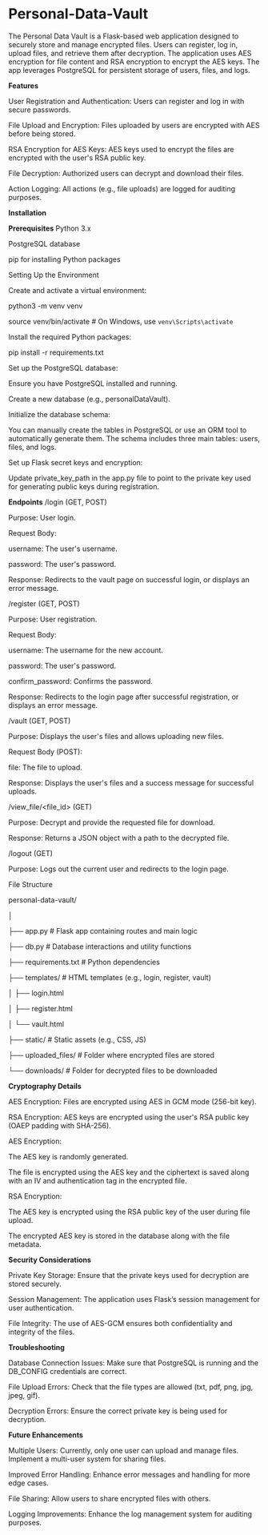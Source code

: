 # Personal-Data-Vault
The Personal Data Vault is a Flask-based web application designed to securely store and manage encrypted files. Users can register, log in, upload files, and retrieve them after decryption. The application uses AES encryption for file content and RSA encryption to encrypt the AES keys. The app leverages PostgreSQL for persistent storage of users, files, and logs.

**Features**

User Registration and Authentication: Users can register and log in with secure passwords.

File Upload and Encryption: Files uploaded by users are encrypted with AES before being stored.

RSA Encryption for AES Keys: AES keys used to encrypt the files are encrypted with the user's RSA public key.

File Decryption: Authorized users can decrypt and download their files.

Action Logging: All actions (e.g., file uploads) are logged for auditing purposes.

**Installation**

**Prerequisites**
Python 3.x

PostgreSQL database

pip for installing Python packages

Setting Up the Environment

Create and activate a virtual environment:

python3 -m venv venv

source venv/bin/activate  # On Windows, use `venv\Scripts\activate`

Install the required Python packages:

pip install -r requirements.txt

Set up the PostgreSQL database:

Ensure you have PostgreSQL installed and running.

Create a new database (e.g., personalDataVault).

Initialize the database schema:

You can manually create the tables in PostgreSQL or use an ORM tool to automatically generate them. The schema includes three main tables: users, files, and logs.

Set up Flask secret keys and encryption:

Update private_key_path in the app.py file to point to the private key used for generating public keys during registration.


**Endpoints**
/login (GET, POST)

Purpose: User login.

Request Body:

username: The user's username.

password: The user's password.

Response: Redirects to the vault page on successful login, or displays an error message.

/register (GET, POST)

Purpose: User registration.

Request Body:

username: The username for the new account.

password: The user's password.

confirm_password: Confirms the password.

Response: Redirects to the login page after successful registration, or displays an error message.

/vault (GET, POST)

Purpose: Displays the user's files and allows uploading new files.

Request Body (POST):

file: The file to upload.

Response: Displays the user's files and a success message for successful uploads.

/view_file/<file_id> (GET)

Purpose: Decrypt and provide the requested file for download.

Response: Returns a JSON object with a path to the decrypted file.

/logout (GET)

Purpose: Logs out the current user and redirects to the login page.

File Structure

personal-data-vault/

│

├── app.py                # Flask app containing routes and main logic

├── db.py                 # Database interactions and utility functions

├── requirements.txt      # Python dependencies

├── templates/            # HTML templates (e.g., login, register, vault)

│   ├── login.html

│   ├── register.html

│   └── vault.html

├── static/               # Static assets (e.g., CSS, JS)

├── uploaded_files/       # Folder where encrypted files are stored

└── downloads/            # Folder for decrypted files to be downloaded

**Cryptography Details**

AES Encryption: Files are encrypted using AES in GCM mode (256-bit key).

RSA Encryption: AES keys are encrypted using the user's RSA public key (OAEP padding with SHA-256).

AES Encryption:

The AES key is randomly generated.

The file is encrypted using the AES key and the ciphertext is saved along with an IV and authentication tag in the encrypted file.

RSA Encryption:

The AES key is encrypted using the RSA public key of the user during file upload.

The encrypted AES key is stored in the database along with the file metadata.

**Security Considerations**

Private Key Storage: Ensure that the private keys used for decryption are stored securely.

Session Management: The application uses Flask’s session management for user authentication.

File Integrity: The use of AES-GCM ensures both confidentiality and integrity of the files.

**Troubleshooting**

Database Connection Issues: Make sure that PostgreSQL is running and the DB_CONFIG credentials are correct.

File Upload Errors: Check that the file types are allowed (txt, pdf, png, jpg, jpeg, gif).

Decryption Errors: Ensure the correct private key is being used for decryption.

**Future Enhancements**

Multiple Users: Currently, only one user can upload and manage files. Implement a multi-user system for sharing files.

Improved Error Handling: Enhance error messages and handling for more edge cases.

File Sharing: Allow users to share encrypted files with others.

Logging Improvements: Enhance the log management system for auditing purposes.
